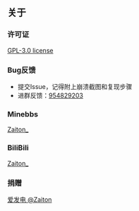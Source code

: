 ## 关于
### 许可证
[GPL-3.0 license](https://www.gnu.org/licenses/gpl-3.0.zh-cn.html)


### Bug反馈
- 提交Issue，记得附上崩溃截图和复现步骤
- 进群反馈：[954829203](https://jq.qq.com/?_wv=1027&amp;k=XNZqPSPv)

### Minebbs
[Zaiton_](https://www.minebbs.com/members/zaiton_.21326/)

### BiliBili
[Zaiton_](https://space.bilibili.com/406125728)

### 捐赠
[爱发电 @Zaiton](https://afdian.net/@Zaiton)
